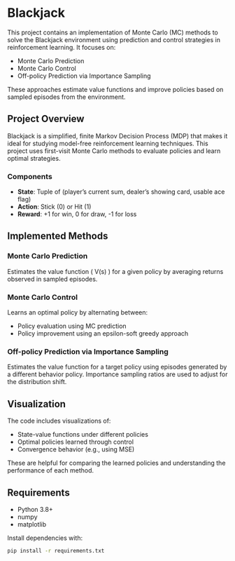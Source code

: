 # Blackjack

This project contains an implementation of Monte Carlo (MC) methods to solve the Blackjack environment using prediction and control strategies in reinforcement learning. It focuses on:

- Monte Carlo Prediction
- Monte Carlo Control
- Off-policy Prediction via Importance Sampling

These approaches estimate value functions and improve policies based on sampled episodes from the environment.

## Project Overview

Blackjack is a simplified, finite Markov Decision Process (MDP) that makes it ideal for studying model-free reinforcement learning techniques. This project uses first-visit Monte Carlo methods to evaluate policies and learn optimal strategies.

### Components

- **State**: Tuple of (player’s current sum, dealer’s showing card, usable ace flag)
- **Action**: Stick (0) or Hit (1)
- **Reward**: +1 for win, 0 for draw, -1 for loss

## Implemented Methods

### Monte Carlo Prediction

Estimates the value function \( V(s) \) for a given policy by averaging returns observed in sampled episodes.

### Monte Carlo Control

Learns an optimal policy by alternating between:
- Policy evaluation using MC prediction
- Policy improvement using an epsilon-soft greedy approach

### Off-policy Prediction via Importance Sampling

Estimates the value function for a target policy using episodes generated by a different behavior policy. Importance sampling ratios are used to adjust for the distribution shift.

## Visualization

The code includes visualizations of:
- State-value functions under different policies
- Optimal policies learned through control
- Convergence behavior (e.g., using MSE)

These are helpful for comparing the learned policies and understanding the performance of each method.

## Requirements

- Python 3.8+
- numpy
- matplotlib

Install dependencies with:

```bash
pip install -r requirements.txt
